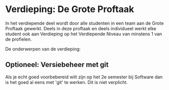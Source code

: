 # Verdieping: De Grote Proftaak

In het verdiepende deel wordt door alle studenten in een team aan de Grote Proftaak
gewerkt. Deels in deze proftaak en deels individueel werkt elke student ook
aan Verdieping op het Verdiepende Niveau van minstens 1 van de profielen.

De onderwerpen van de verdieping:












## Optioneel: Versiebeheer met git
Als je echt goed voorbebereid wilt zijn op het 2e semester bij Software dan is het goed al eens met 'git' te werken. Dit is niet verplicht.
